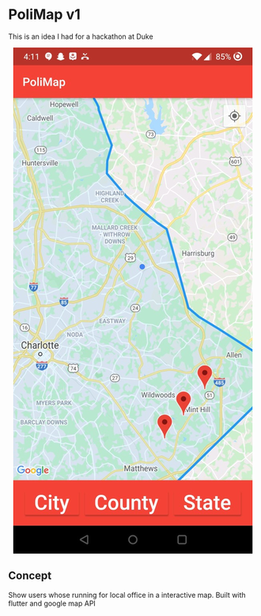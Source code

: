 # PoliMap v1

This is an idea I had for a hackathon at Duke

<p align="center">
  <img src="polimap_smaller.jpg">
</p>

## Concept
Show users whose running for local office in a interactive map.
Built with flutter and google map API
